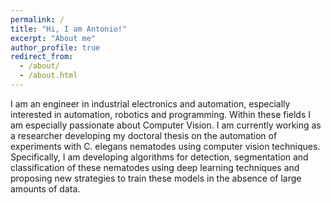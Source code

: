 ```yaml
---
permalink: /
title: "Hi, I am Antonio!"
excerpt: "About me"
author_profile: true
redirect_from: 
  - /about/
  - /about.html
---
```


I am an engineer in industrial electronics and automation, especially interested in automation, robotics and programming. 
Within these fields I am especially passionate about Computer Vision.
I am currently working as a researcher developing my doctoral thesis on the automation of experiments with C. elegans nematodes using computer vision techniques. Specifically, I am developing algorithms for detection, segmentation and classification of these nematodes using deep learning techniques and proposing new strategies to train these models in the absence of large amounts of data.
